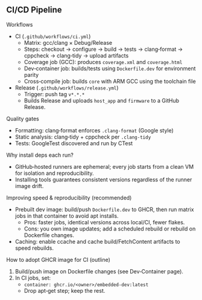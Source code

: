 ## CI/CD Pipeline

Workflows
- CI (`.github/workflows/ci.yml`)
  - Matrix: gcc/clang × Debug/Release
  - Steps: checkout → configure → build → tests → clang‑format → cppcheck → clang‑tidy → upload artifacts
  - Coverage job (GCC): produces `coverage.xml` and `coverage.html`
  - Dev‑container job: builds/tests using `Dockerfile.dev` for environment parity
  - Cross‑compile job: builds `core` with ARM GCC using the toolchain file
- Release (`.github/workflows/release.yml`)
  - Trigger: push tag `v*.*.*`
  - Builds Release and uploads `host_app` and `firmware` to a GitHub Release.

Quality gates
- Formatting: clang‑format enforces `.clang-format` (Google style)
- Static analysis: clang‑tidy + cppcheck per `.clang-tidy`
- Tests: GoogleTest discovered and run by CTest

Why install deps each run?
- GitHub‑hosted runners are ephemeral; every job starts from a clean VM for isolation and reproducibility.
- Installing tools guarantees consistent versions regardless of the runner image drift.

Improving speed & reproducibility (recommended)
- Prebuilt dev image: build/push `Dockerfile.dev` to GHCR, then run matrix jobs in that container to avoid apt installs.
  - Pros: faster jobs, identical versions across local/CI, fewer flakes.
  - Cons: you own image updates; add a scheduled rebuild or rebuild on Dockerfile changes.
- Caching: enable ccache and cache build/FetchContent artifacts to speed rebuilds.

How to adopt GHCR image for CI (outline)
1) Build/push image on Dockerfile changes (see Dev‑Container page).
2) In CI jobs, set:
   - `container: ghcr.io/<owner>/embedded-dev:latest`
   - Drop apt‑get step; keep the rest.

